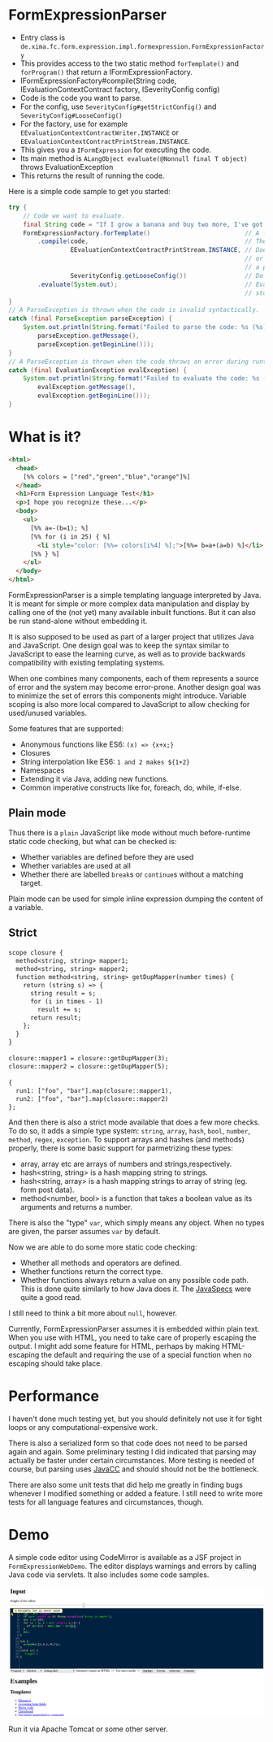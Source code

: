 # FormExpressionParser

- Entry class is `de.xima.fc.form.expression.impl.formexpression.FormExpressionFactory`
- This provides access to the two static method `forTemplate()` and `forProgram()` that return a IFormExpressionFactory.
- IFormExpressionFactory#compile(String code, IEvaluationContextContract factory, ISeverityConfig config)
- Code is the code you want to parse.
- For the config, use `SeverityConfig#getStrictConfig()` and `SeverityConfig#LooseConfig()`
- For the factory, use for example `EEvaluationContextContractWriter.INSTANCE` or `EEvaluationContextContractPrintStream.INSTANCE`.
- This gives you a `IFormExpression` for executing the code.
- Its main method is `ALangObject evaluate(@Nonnull final T object)` throws EvaluationException
- This returns the result of running the code.

Here is a simple code sample to get you started:

``` java
try {
    // Code we want to evaluate.
    final String code = "If I grow a banana and buy two more, I've got [%%=1+2%] bananas.";
    FormExpressionFactory.forTemplate()                          // A factory for parsing code.
        .compile(code,                                           // The actual code.
                 EEvaluationContextContractPrintStream.INSTANCE, // Does not define additional variables
                                                                 // or functions and dumps the output to
                                                                 // a print stream.
                 SeverityConfig.getLooseConfig())                // Do not do any type checking.
        .evaluate(System.out);                                   // Evaluate the result, dumping output to
                                                                 // stdout.
}
// A ParseException is thrown when the code is invalid syntactically.
catch (final ParseException parseException) {
    System.out.println(String.format("Failed to parse the code: %s (%s)",
        parseException.getMessage(),
        parseException.getBeginLine()));
}
// A ParseException is thrown when the code throws an error during runtime.
catch (final EvaluationException evalException) {
    System.out.println(String.format("Failed to evaluate the code: %s (%s)",
        evalException.getMessage(),
        evalException.getBeginLine()));
}
```

# What is it?

```html
<html>
  <head>
    [%% colors = ["red","green","blue","orange"]%]
  </head>
  <h1>Form Expression Language Test</h1>
  <p>I hope you recognize these...</p>
  <body>
    <ul>
      [%% a=-(b=1); %]
      [%% for (i in 25) { %]
        <li style="color: [%%= colors[i%4] %];">[%%= b=a+(a=b) %]</li>
      [%% } %]
    </ul>
  </body>
</html>
```

FormExpressionParser is a simple templating language interpreted by Java. It is
meant for simple or more complex data manipulation and display by calling one of
the (not yet) many available inbuilt functions. But it can also be run
stand-alone without embedding it.

It is also supposed to be used as part of a larger project that utilizes Java
and JavaScript. One design goal was to keep the syntax similar to JavaScript to
ease the learning curve, as well as to provide backwards compatibility with
existing templating systems.

When one combines many components, each of them represents a source of error and
the system may become error-prone. Another design goal was to minimize the set
of errors this components might introduce. Variable scoping is also more local
compared to JavaScript to allow checking for used/unused variables.

Some features that are supported:

  - Anonymous functions like ES6: `(x) => {x+x;}`
  - Closures
  - String interpolation like ES6: ``1 and 2 makes ${1+2}``
  - Namespaces
  - Extending it via Java, adding new functions.
  - Common imperative constructs like for, foreach, do, while, if-else.

## Plain mode

Thus there is a `plain` JavaScript like mode without much before-runtime
static code checking, but what can be checked is: 
  - Whether variables are defined before they are used
  - Whether variables are used at all
  - Whether there are labelled `break`s or `continue`s without a matching target.

Plain mode can be used for simple inline expression dumping the content of a
variable.

## Strict

    scope closure {
      method<string, string> mapper1;
      method<string, string> mapper2;
      function method<string, string> getDupMapper(number times) {
        return (string s) => {
          string result = s;
          for (i in times - 1)
            result += s;
          return result;
        };
      }
    }
    
    closure::mapper1 = closure::getDupMapper(3);
    closure::mapper2 = closure::getDupMapper(5);
    
    {
      run1: ["foo", "bar"].map(closure::mapper1),
      run2: ["foo", "bar"].map(closure::mapper2)
    };

And then there is also a strict mode available that does a few more checks. To
do so, it adds a simple type system: `string`, `array`, `hash`, `bool`,
`number`, `method`, `regex`, `exception`. To support arrays and hashes
(and methods) properly, there is some basic support for parmetrizing these
types:

  - array<number>, array<string> etc are arrays of numbers and strings,respectively.
  - hash<string, string> is a hash mapping string to strings.
  - hash<string, array<strign>> is a hash mapping strings to array of string (eg. form post data).
  - method<number, bool> is a function that takes a boolean value as its arguments and returns a number.

There is also the "type" `var`, which simply means any object. When no types are
given, the parser assumes `var` by default.

Now we are able to do some more static code checking:

  - Whether all methods and operators are defined.
  - Whether functions return the correct type.
  - Whether functions always return a value on any possible code path. This is done quite similarly to how Java does it. The [JavaSpecs](https://docs.oracle.com/javase/specs/jls/se6/html/defAssign.html) were quite a good read.

I still need to think a bit more about `null`, however.

Currently, FormExpressionParser assumes it is embedded within plain text. When
you use with HTML, you need to take care of properly escaping the output. I
might add some feature for HTML, perhaps by making HTML-escaping the default and
requiring the use of a special function when no escaping should take place.

# Performance

I haven't done much testing yet, but you should definitely not use it for tight
loops or any computational-expensive work.

There is also a serialized form so that code does not need to be parsed again
and again. Some preliminary testing I did indicated that parsing may actually
be faster under certain circumstances. More testing is needed of course, but
parsing uses [JavaCC](https://javacc.org/) and should should not be the
bottleneck.

There are also some unit tests that did help me greatly in finding bugs whenever
I modified something or added a feature. I still need to write more tests for
all language features and circumstances, though.

# Demo

A simple code editor using CodeMirror is available as a JSF project in
`FormExpressionWebDemo`. The editor displays warnings and errors by calling
Java code via servlets. It also includes some code samples.

![A screenshot of the sample code editor JSF app](https://raw.githubusercontent.com/blutorange/FormExpressionParser/master/FormExpressionWebDemo/WebDemo.png)

Run it via Apache Tomcat or some other server.
